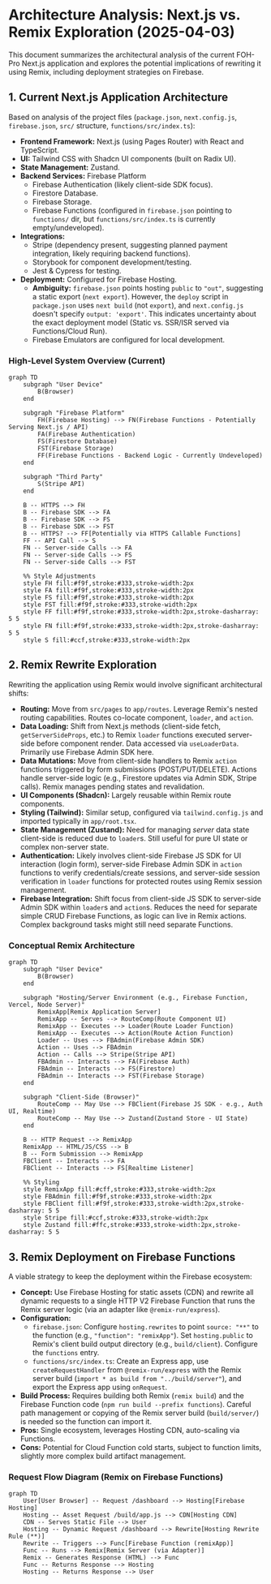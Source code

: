 # Architecture Analysis: Next.js vs. Remix Exploration (2025-04-03)

This document summarizes the architectural analysis of the current FOH-Pro Next.js application and explores the potential implications of rewriting it using Remix, including deployment strategies on Firebase.

## 1. Current Next.js Application Architecture

Based on analysis of the project files (`package.json`, `next.config.js`, `firebase.json`, `src/` structure, `functions/src/index.ts`):

*   **Frontend Framework:** Next.js (using Pages Router) with React and TypeScript.
*   **UI:** Tailwind CSS with Shadcn UI components (built on Radix UI).
*   **State Management:** Zustand.
*   **Backend Services:** Firebase Platform
    *   Firebase Authentication (likely client-side SDK focus).
    *   Firestore Database.
    *   Firebase Storage.
    *   Firebase Functions (configured in `firebase.json` pointing to `functions/` dir, but `functions/src/index.ts` is currently empty/undeveloped).
*   **Integrations:**
    *   Stripe (dependency present, suggesting planned payment integration, likely requiring backend functions).
    *   Storybook for component development/testing.
    *   Jest & Cypress for testing.
*   **Deployment:** Configured for Firebase Hosting.
    *   **Ambiguity:** `firebase.json` points hosting `public` to `"out"`, suggesting a static export (`next export`). However, the `deploy` script in `package.json` uses `next build` (not `export`), and `next.config.js` doesn't specify `output: 'export'`. This indicates uncertainty about the exact deployment model (Static vs. SSR/ISR served via Functions/Cloud Run).
    *   Firebase Emulators are configured for local development.

### High-Level System Overview (Current)

```mermaid
graph TD
    subgraph "User Device"
        B(Browser)
    end

    subgraph "Firebase Platform"
        FH(Firebase Hosting) --> FN(Firebase Functions - Potentially Serving Next.js / API)
        FA(Firebase Authentication)
        FS(Firestore Database)
        FST(Firebase Storage)
        FF(Firebase Functions - Backend Logic - Currently Undeveloped)
    end

    subgraph "Third Party"
        S(Stripe API)
    end

    B -- HTTPS --> FH
    B -- Firebase SDK --> FA
    B -- Firebase SDK --> FS
    B -- Firebase SDK --> FST
    B -- HTTPS? --> FF[Potentially via HTTPS Callable Functions]
    FF -- API Call --> S
    FN -- Server-side Calls --> FA
    FN -- Server-side Calls --> FS
    FN -- Server-side Calls --> FST

    %% Style Adjustments
    style FH fill:#f9f,stroke:#333,stroke-width:2px
    style FA fill:#f9f,stroke:#333,stroke-width:2px
    style FS fill:#f9f,stroke:#333,stroke-width:2px
    style FST fill:#f9f,stroke:#333,stroke-width:2px
    style FF fill:#f9f,stroke:#333,stroke-width:2px,stroke-dasharray: 5 5
    style FN fill:#f9f,stroke:#333,stroke-width:2px,stroke-dasharray: 5 5
    style S fill:#ccf,stroke:#333,stroke-width:2px
```

## 2. Remix Rewrite Exploration

Rewriting the application using Remix would involve significant architectural shifts:

*   **Routing:** Move from `src/pages` to `app/routes`. Leverage Remix's nested routing capabilities. Routes co-locate component, `loader`, and `action`.
*   **Data Loading:** Shift from Next.js methods (client-side fetch, `getServerSideProps`, etc.) to Remix `loader` functions executed server-side before component render. Data accessed via `useLoaderData`. Primarily use Firebase Admin SDK here.
*   **Data Mutations:** Move from client-side handlers to Remix `action` functions triggered by form submissions (POST/PUT/DELETE). Actions handle server-side logic (e.g., Firestore updates via Admin SDK, Stripe calls). Remix manages pending states and revalidation.
*   **UI Components (Shadcn):** Largely reusable within Remix route components.
*   **Styling (Tailwind):** Similar setup, configured via `tailwind.config.js` and imported typically in `app/root.tsx`.
*   **State Management (Zustand):** Need for managing *server* data state client-side is reduced due to `loader`s. Still useful for pure UI state or complex non-server state.
*   **Authentication:** Likely involves client-side Firebase JS SDK for UI interaction (login form), server-side Firebase Admin SDK in `action` functions to verify credentials/create sessions, and server-side session verification in `loader` functions for protected routes using Remix session management.
*   **Firebase Integration:** Shift focus from client-side JS SDK to server-side Admin SDK within `loader`s and `action`s. Reduces the need for separate simple CRUD Firebase Functions, as logic can live in Remix actions. Complex background tasks might still need separate Functions.

### Conceptual Remix Architecture

```mermaid
graph TD
    subgraph "User Device"
        B(Browser)
    end

    subgraph "Hosting/Server Environment (e.g., Firebase Function, Vercel, Node Server)"
        RemixApp[Remix Application Server]
        RemixApp -- Serves --> RouteComp(Route Component UI)
        RemixApp -- Executes --> Loader(Route Loader Function)
        RemixApp -- Executes --> Action(Route Action Function)
        Loader -- Uses --> FBAdmin(Firebase Admin SDK)
        Action -- Uses --> FBAdmin
        Action -- Calls --> Stripe(Stripe API)
        FBAdmin -- Interacts --> FA(Firebase Auth)
        FBAdmin -- Interacts --> FS(Firestore)
        FBAdmin -- Interacts --> FST(Firebase Storage)
    end

    subgraph "Client-Side (Browser)"
        RouteComp -- May Use --> FBClient(Firebase JS SDK - e.g., Auth UI, Realtime)
        RouteComp -- May Use --> Zustand(Zustand Store - UI State)
    end

    B -- HTTP Request --> RemixApp
    RemixApp -- HTML/JS/CSS --> B
    B -- Form Submission --> RemixApp
    FBClient -- Interacts --> FA
    FBClient -- Interacts --> FS[Realtime Listener]

    %% Styling
    style RemixApp fill:#cff,stroke:#333,stroke-width:2px
    style FBAdmin fill:#f9f,stroke:#333,stroke-width:2px
    style FBClient fill:#f9f,stroke:#333,stroke-width:2px,stroke-dasharray: 5 5
    style Stripe fill:#ccf,stroke:#333,stroke-width:2px
    style Zustand fill:#ffc,stroke:#333,stroke-width:2px,stroke-dasharray: 5 5
```

## 3. Remix Deployment on Firebase Functions

A viable strategy to keep the deployment within the Firebase ecosystem:

*   **Concept:** Use Firebase Hosting for static assets (CDN) and rewrite all dynamic requests to a single HTTP V2 Firebase Function that runs the Remix server logic (via an adapter like `@remix-run/express`).
*   **Configuration:**
    *   `firebase.json`: Configure `hosting.rewrites` to point `source: "**"` to the function (e.g., `"function": "remixApp"`). Set `hosting.public` to Remix's client build output directory (e.g., `build/client`). Configure the `functions` entry.
    *   `functions/src/index.ts`: Create an Express app, use `createRequestHandler` from `@remix-run/express` with the Remix server build (`import * as build from "../build/server"`), and export the Express app using `onRequest`.
*   **Build Process:** Requires building both Remix (`remix build`) and the Firebase Function code (`npm run build --prefix functions`). Careful path management or copying of the Remix server build (`build/server/`) is needed so the function can import it.
*   **Pros:** Single ecosystem, leverages Hosting CDN, auto-scaling via Functions.
*   **Cons:** Potential for Cloud Function cold starts, subject to function limits, slightly more complex build artifact management.

### Request Flow Diagram (Remix on Firebase Functions)

```mermaid
graph TD
    User[User Browser] -- Request /dashboard --> Hosting[Firebase Hosting]
    Hosting -- Asset Request /build/app.js --> CDN[Hosting CDN]
    CDN -- Serves Static File --> User
    Hosting -- Dynamic Request /dashboard --> Rewrite[Hosting Rewrite Rule (**)]
    Rewrite -- Triggers --> Func[Firebase Function (remixApp)]
    Func -- Runs --> Remix[Remix Server (via Adapter)]
    Remix -- Generates Response (HTML) --> Func
    Func -- Returns Response --> Hosting
    Hosting -- Returns Response --> User